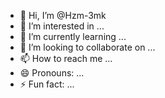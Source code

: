 - 👋 Hi, I’m @Hzm-3mk
- 👀 I’m interested in ...
- 🌱 I’m currently learning ...
- 💞️ I’m looking to collaborate on ...
- 📫 How to reach me ...
- 😄 Pronouns: ...
- ⚡ Fun fact: ...

<!---
Hzm-3mk/Hzm-3mk is a ✨ special ✨ repository because its `README.md` (this file) appears on your GitHub profile.
You can click the Preview link to take a look at your changes.
--->
